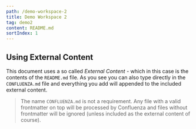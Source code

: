 ```yaml
---
path: /demo-workspace-2
title: Demo Workspace 2
tag: demo2
content: README.md
sortIndex: 1
---
```


## Using External Content

This document uses a so called _External Content_ - which in this case is the contents of the `README.md`
file. As you see you can also type directly in the `CONFLUENZA.md` file and everything you add will
appended to the included external content.

> The name `CONFLUENZA.md` is not a requirement. Any file with a valid frontmatter on top will be processed by Confluenza and files without frontmatter will be ignored (unless included as the external content of course).
